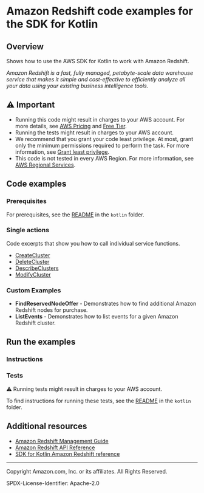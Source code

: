 # Amazon Redshift code examples for the SDK for Kotlin

## Overview

Shows how to use the AWS SDK for Kotlin to work with Amazon Redshift.

<!--custom.overview.start-->
<!--custom.overview.end-->

_Amazon Redshift is a fast, fully managed, petabyte-scale data warehouse service that makes it simple and cost-effective to efficiently analyze all your data using your existing business intelligence tools._

## ⚠ Important

* Running this code might result in charges to your AWS account. For more details, see [AWS Pricing](https://aws.amazon.com/pricing/) and [Free Tier](https://aws.amazon.com/free/).
* Running the tests might result in charges to your AWS account.
* We recommend that you grant your code least privilege. At most, grant only the minimum permissions required to perform the task. For more information, see [Grant least privilege](https://docs.aws.amazon.com/IAM/latest/UserGuide/best-practices.html#grant-least-privilege).
* This code is not tested in every AWS Region. For more information, see [AWS Regional Services](https://aws.amazon.com/about-aws/global-infrastructure/regional-product-services).

<!--custom.important.start-->
<!--custom.important.end-->

## Code examples

### Prerequisites

For prerequisites, see the [README](../../README.md#Prerequisites) in the `kotlin` folder.


<!--custom.prerequisites.start-->
<!--custom.prerequisites.end-->

### Single actions

Code excerpts that show you how to call individual service functions.

- [CreateCluster](src/main/kotlin/com/kotlin/redshift/CreateAndModifyCluster.kt#L56)
- [DeleteCluster](src/main/kotlin/com/kotlin/redshift/DeleteCluster.kt#L38)
- [DescribeClusters](src/main/kotlin/com/kotlin/redshift/DescribeClusters.kt#L22)
- [ModifyCluster](src/main/kotlin/com/kotlin/redshift/CreateAndModifyCluster.kt#L112)


<!--custom.examples.start-->

### Custom Examples

- **FindReservedNodeOffer** - Demonstrates how to find additional Amazon Redshift nodes for purchase.
- **ListEvents** - Demonstrates how to list events for a given Amazon Redshift cluster.
<!--custom.examples.end-->

## Run the examples

### Instructions


<!--custom.instructions.start-->
<!--custom.instructions.end-->



### Tests

⚠ Running tests might result in charges to your AWS account.


To find instructions for running these tests, see the [README](../../README.md#Tests)
in the `kotlin` folder.



<!--custom.tests.start-->
<!--custom.tests.end-->

## Additional resources

- [Amazon Redshift Management Guide](https://docs.aws.amazon.com/redshift/latest/mgmt/welcome.html)
- [Amazon Redshift API Reference](https://docs.aws.amazon.com/redshift/latest/APIReference/Welcome.html)
- [SDK for Kotlin Amazon Redshift reference](https://sdk.amazonaws.com/kotlin/api/latest/redshift/index.html)

<!--custom.resources.start-->
<!--custom.resources.end-->

---

Copyright Amazon.com, Inc. or its affiliates. All Rights Reserved.

SPDX-License-Identifier: Apache-2.0